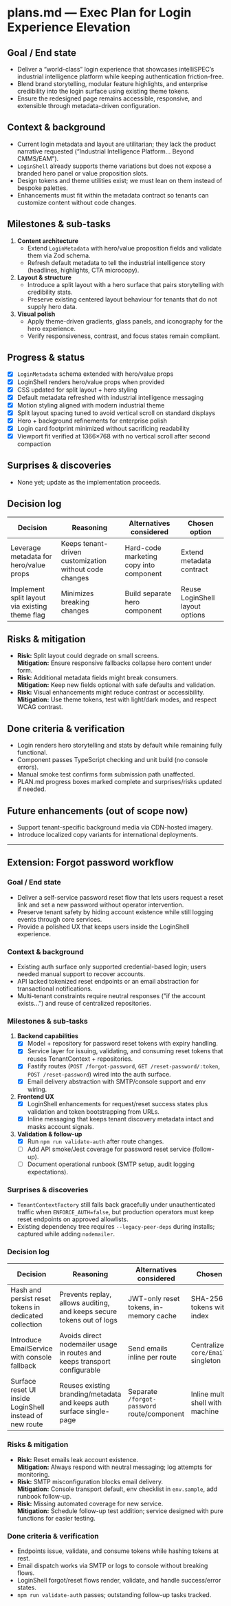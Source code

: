 # plans.md — Exec Plan for Login Experience Elevation

## Goal / End state

- Deliver a “world-class” login experience that showcases intelliSPEC’s industrial intelligence platform while keeping authentication friction-free.
- Blend brand storytelling, modular feature highlights, and enterprise credibility into the login surface using existing theme tokens.
- Ensure the redesigned page remains accessible, responsive, and extensible through metadata-driven configuration.

## Context & background

- Current login metadata and layout are utilitarian; they lack the product narrative requested (“Industrial Intelligence Platform… Beyond CMMS/EAM”).
- `LoginShell` already supports theme variations but does not expose a branded hero panel or value proposition slots.
- Design tokens and theme utilities exist; we must lean on them instead of bespoke palettes.
- Enhancements must fit within the metadata contract so tenants can customize content without code changes.

## Milestones & sub-tasks

1. **Content architecture**
   - Extend `LoginMetadata` with hero/value proposition fields and validate them via Zod schema.
   - Refresh default metadata to tell the industrial intelligence story (headlines, highlights, CTA microcopy).
2. **Layout & structure**
   - Introduce a split layout with a hero surface that pairs storytelling with credibility stats.
   - Preserve existing centered layout behaviour for tenants that do not supply hero data.
3. **Visual polish**
   - Apply theme-driven gradients, glass panels, and iconography for the hero experience.
   - Verify responsiveness, contrast, and focus states remain compliant.

## Progress & status

- [x] `LoginMetadata` schema extended with hero/value props
- [x] LoginShell renders hero/value props when provided
- [x] CSS updated for split layout + hero styling
- [x] Default metadata refreshed with industrial intelligence messaging
- [x] Motion styling aligned with modern industrial theme
- [x] Split layout spacing tuned to avoid vertical scroll on standard displays
- [x] Hero + background refinements for enterprise polish
- [x] Login card footprint minimized without sacrificing readability
- [x] Viewport fit verified at 1366×768 with no vertical scroll after second compaction

## Surprises & discoveries

- None yet; update as the implementation proceeds.

## Decision log

| Decision | Reasoning | Alternatives considered | Chosen option |
| -------- | --------- | ----------------------- | ------------- |
| Leverage metadata for hero/value props | Keeps tenant-driven customization without code changes | Hard-code marketing copy into component | Extend metadata contract |
| Implement split layout via existing theme flag | Minimizes breaking changes | Build separate hero component | Reuse LoginShell layout options |

## Risks & mitigation

- **Risk:** Split layout could degrade on small screens.  
  **Mitigation:** Ensure responsive fallbacks collapse hero content under form.
- **Risk:** Additional metadata fields might break consumers.  
  **Mitigation:** Keep new fields optional with safe defaults and validation.
- **Risk:** Visual enhancements might reduce contrast or accessibility.  
  **Mitigation:** Use theme tokens, test with light/dark modes, and respect WCAG contrast.

## Done criteria & verification

- Login renders hero storytelling and stats by default while remaining fully functional.
- Component passes TypeScript checking and unit build (no console errors).
- Manual smoke test confirms form submission path unaffected.
- PLAN.md progress boxes marked complete and surprises/risks updated if needed.

## Future enhancements (out of scope now)

- Support tenant-specific background media via CDN-hosted imagery.
- Introduce localized copy variants for international deployments.

---

## Extension: Forgot password workflow

### Goal / End state

- Deliver a self-service password reset flow that lets users request a reset link and set a new password without operator intervention.
- Preserve tenant safety by hiding account existence while still logging events through core services.
- Provide a polished UX that keeps users inside the LoginShell experience.

### Context & background

- Existing auth surface only supported credential-based login; users needed manual support to recover accounts.
- API lacked tokenized reset endpoints or an email abstraction for transactional notifications.
- Multi-tenant constraints require neutral responses ("if the account exists…") and reuse of centralized repositories.

### Milestones & sub-tasks

1. **Backend capabilities**
   - [x] Model + repository for password reset tokens with expiry handling.
   - [x] Service layer for issuing, validating, and consuming reset tokens that reuses TenantContext + repositories.
   - [x] Fastify routes (`POST /forgot-password`, `GET /reset-password/:token`, `POST /reset-password`) wired into the auth surface.
   - [x] Email delivery abstraction with SMTP/console support and env wiring.
2. **Frontend UX**
   - [x] LoginShell enhancements for request/reset success states plus validation and token bootstrapping from URLs.
   - [x] Inline messaging that keeps tenant discovery metadata intact and masks account signals.
3. **Validation & follow-up**
   - [x] Run `npm run validate-auth` after route changes.
   - [ ] Add API smoke/Jest coverage for password reset service (follow-up).
   - [ ] Document operational runbook (SMTP setup, audit logging expectations).

### Surprises & discoveries

- `TenantContextFactory` still falls back gracefully under unauthenticated traffic when `ENFORCE_AUTH=false`, but production operators must keep reset endpoints on approved allowlists.
- Existing dependency tree requires `--legacy-peer-deps` during installs; captured while adding `nodemailer`.

### Decision log

| Decision | Reasoning | Alternatives considered | Chosen option |
| -------- | --------- | ----------------------- | ------------- |
| Hash and persist reset tokens in dedicated collection | Prevents replay, allows auditing, and keeps secure tokens out of logs | JWT-only reset tokens, in-memory cache | SHA-256 hashed tokens with TTL index |
| Introduce EmailService with console fallback | Avoids direct nodemailer usage in routes and keeps transport configurable | Send emails inline per route | Centralized `core/EmailService` singleton |
| Surface reset UI inside LoginShell instead of new route | Reuses existing branding/metadata and keeps auth surface single-page | Separate `/forgot-password` route/component | Inline multi-view shell with state machine |

### Risks & mitigation

- **Risk:** Reset emails leak account existence.  
  **Mitigation:** Always respond with neutral messaging; log attempts for monitoring.
- **Risk:** SMTP misconfiguration blocks email delivery.  
  **Mitigation:** Console transport default, env checklist in `env.sample`, add runbook follow-up.
- **Risk:** Missing automated coverage for new service.  
  **Mitigation:** Schedule follow-up test addition; service designed with pure functions for easier testing.

### Done criteria & verification

- Endpoints issue, validate, and consume tokens while hashing tokens at rest.
- Email dispatch works via SMTP or logs to console without breaking flows.
- LoginShell forgot/reset flows render, validate, and handle success/error states.
- `npm run validate-auth` passes; outstanding follow-up tasks tracked.
